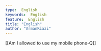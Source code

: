 ```yaml
---
type:  English
keywords:  English
feature:  English
title: "English"
author: "ArmanRiazi"
---
```



[[Am I allowed to use my mobile phone-Q]]
